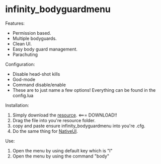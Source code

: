 # infinity_bodyguardmenu

Features:
  * Permission based.
  * Multiple bodyguards.
  * Clean UI.
  * Easy body guard management.
  * Parachuting

Configuration:
  * Disable head-shot kills
  * God-mode
  * Command disable/enable
  * These are to just name a few options! Everything can be found in the config.lua

Installation:
  1. Simply download the [resource](https://github.com/1NF1N17Y20/infinity_bodyguardmenu/blob/main/README.md). <=== DOWNLOAD!!
  2. Drag the file into you're resource folder.
  3. copy and paste ensure infinity_bodyguardmenu into you're .cfg.
  4. Do the same thing for [NativeUI](https://github.com/FrazzIe/NativeUILua).

Use:
  1. Open the menu by using default key which is "l"
  2. Open the menu by using the command "body"
